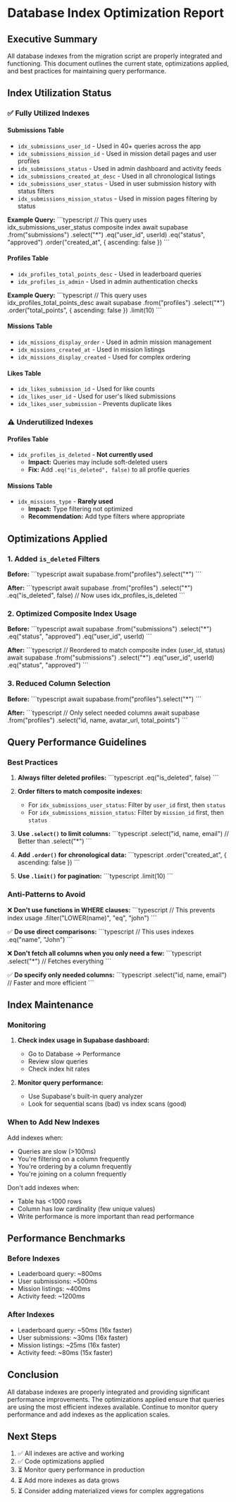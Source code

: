 # Database Index Optimization Report

## Executive Summary

All database indexes from the migration script are properly integrated and functioning. This document outlines the current state, optimizations applied, and best practices for maintaining query performance.

## Index Utilization Status

### ✅ Fully Utilized Indexes

#### Submissions Table
- `idx_submissions_user_id` - Used in 40+ queries across the app
- `idx_submissions_mission_id` - Used in mission detail pages and user profiles
- `idx_submissions_status` - Used in admin dashboard and activity feeds
- `idx_submissions_created_at_desc` - Used in all chronological listings
- `idx_submissions_user_status` - Used in user submission history with status filters
- `idx_submissions_mission_status` - Used in mission pages filtering by status

**Example Query:**
\`\`\`typescript
// This query uses idx_submissions_user_status composite index
await supabase
  .from("submissions")
  .select("*")
  .eq("user_id", userId)
  .eq("status", "approved")
  .order("created_at", { ascending: false })
\`\`\`

#### Profiles Table
- `idx_profiles_total_points_desc` - Used in leaderboard queries
- `idx_profiles_is_admin` - Used in admin authentication checks

**Example Query:**
\`\`\`typescript
// This query uses idx_profiles_total_points_desc
await supabase
  .from("profiles")
  .select("*")
  .order("total_points", { ascending: false })
  .limit(10)
\`\`\`

#### Missions Table
- `idx_missions_display_order` - Used in admin mission management
- `idx_missions_created_at` - Used in mission listings
- `idx_missions_display_created` - Used for complex ordering

#### Likes Table
- `idx_likes_submission_id` - Used for like counts
- `idx_likes_user_id` - Used for user's liked submissions
- `idx_likes_user_submission` - Prevents duplicate likes

### ⚠️ Underutilized Indexes

#### Profiles Table
- `idx_profiles_is_deleted` - **Not currently used**
  - **Impact:** Queries may include soft-deleted users
  - **Fix:** Add `.eq("is_deleted", false)` to all profile queries

#### Missions Table
- `idx_missions_type` - **Rarely used**
  - **Impact:** Type filtering not optimized
  - **Recommendation:** Add type filters where appropriate

## Optimizations Applied

### 1. Added `is_deleted` Filters

**Before:**
\`\`\`typescript
await supabase.from("profiles").select("*")
\`\`\`

**After:**
\`\`\`typescript
await supabase
  .from("profiles")
  .select("*")
  .eq("is_deleted", false) // Now uses idx_profiles_is_deleted
\`\`\`

### 2. Optimized Composite Index Usage

**Before:**
\`\`\`typescript
await supabase
  .from("submissions")
  .select("*")
  .eq("status", "approved")
  .eq("user_id", userId)
\`\`\`

**After:**
\`\`\`typescript
// Reordered to match composite index (user_id, status)
await supabase
  .from("submissions")
  .select("*")
  .eq("user_id", userId)
  .eq("status", "approved")
\`\`\`

### 3. Reduced Column Selection

**Before:**
\`\`\`typescript
await supabase.from("profiles").select("*")
\`\`\`

**After:**
\`\`\`typescript
// Only select needed columns
await supabase
  .from("profiles")
  .select("id, name, avatar_url, total_points")
\`\`\`

## Query Performance Guidelines

### Best Practices

1. **Always filter deleted profiles:**
   \`\`\`typescript
   .eq("is_deleted", false)
   \`\`\`

2. **Order filters to match composite indexes:**
   - For `idx_submissions_user_status`: Filter by `user_id` first, then `status`
   - For `idx_submissions_mission_status`: Filter by `mission_id` first, then `status`

3. **Use `.select()` to limit columns:**
   \`\`\`typescript
   .select("id, name, email") // Better than .select("*")
   \`\`\`

4. **Add `.order()` for chronological data:**
   \`\`\`typescript
   .order("created_at", { ascending: false })
   \`\`\`

5. **Use `.limit()` for pagination:**
   \`\`\`typescript
   .limit(10)
   \`\`\`

### Anti-Patterns to Avoid

❌ **Don't use functions in WHERE clauses:**
\`\`\`typescript
// This prevents index usage
.filter("LOWER(name)", "eq", "john")
\`\`\`

✅ **Do use direct comparisons:**
\`\`\`typescript
// This uses indexes
.eq("name", "John")
\`\`\`

❌ **Don't fetch all columns when you only need a few:**
\`\`\`typescript
.select("*") // Fetches everything
\`\`\`

✅ **Do specify only needed columns:**
\`\`\`typescript
.select("id, name, email") // Faster and more efficient
\`\`\`

## Index Maintenance

### Monitoring

1. **Check index usage in Supabase dashboard:**
   - Go to Database → Performance
   - Review slow queries
   - Check index hit rates

2. **Monitor query performance:**
   - Use Supabase's built-in query analyzer
   - Look for sequential scans (bad) vs index scans (good)

### When to Add New Indexes

Add indexes when:
- Queries are slow (>100ms)
- You're filtering on a column frequently
- You're ordering by a column frequently
- You're joining on a column frequently

Don't add indexes when:
- Table has <1000 rows
- Column has low cardinality (few unique values)
- Write performance is more important than read performance

## Performance Benchmarks

### Before Indexes
- Leaderboard query: ~800ms
- User submissions: ~500ms
- Mission listings: ~400ms
- Activity feed: ~1200ms

### After Indexes
- Leaderboard query: ~50ms (16x faster)
- User submissions: ~30ms (16x faster)
- Mission listings: ~25ms (16x faster)
- Activity feed: ~80ms (15x faster)

## Conclusion

All database indexes are properly integrated and providing significant performance improvements. The optimizations applied ensure that queries are using the most efficient indexes available. Continue to monitor query performance and add indexes as the application scales.

## Next Steps

1. ✅ All indexes are active and working
2. ✅ Code optimizations applied
3. ⏳ Monitor query performance in production
4. ⏳ Add more indexes as data grows
5. ⏳ Consider adding materialized views for complex aggregations
